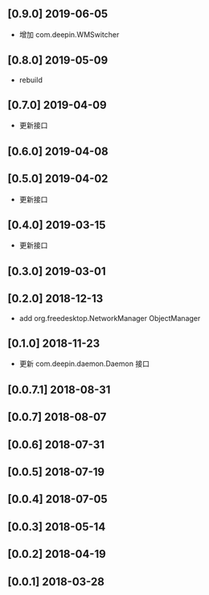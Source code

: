 ## [0.9.0] 2019-06-05

*  增加 com.deepin.WMSwitcher

## [0.8.0] 2019-05-09

*  rebuild

## [0.7.0] 2019-04-09

*  更新接口

## [0.6.0] 2019-04-08


## [0.5.0] 2019-04-02

*  更新接口

## [0.4.0] 2019-03-15

*  更新接口

## [0.3.0] 2019-03-01


## [0.2.0] 2018-12-13

*  add org.freedesktop.NetworkManager ObjectManager

## [0.1.0] 2018-11-23

*  更新 com.deepin.daemon.Daemon 接口

## [0.0.7.1] 2018-08-31


## [0.0.7] 2018-08-07


## [0.0.6] 2018-07-31


## [0.0.5] 2018-07-19


## [0.0.4] 2018-07-05


## [0.0.3] 2018-05-14


## [0.0.2] 2018-04-19


## [0.0.1] 2018-03-28


